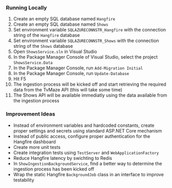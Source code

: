 ### Running Locally
1. Create an empty SQL database named `Hangfire`
2. Create an empty SQL database named `Shows`
3. Set environment variable `SQLAZURECONNSTR_Hangfire` with the connection string of the `Hangfire` database 
4. Set environment variable `SQLAZURECONNSTR_Shows` with the connection string of the `Shows` database 
5. Open `ShowsService.sln` in Visual Studio
6. In the Package Manager Console of Visual Studio, select the project `ShowsService.Data`
7. In the Package Manager Console, run `Add-Migration Initial`
8. In the Package Manager Console, run `Update-Database`
9. Hit F5
10. The ingestion process will be kicked off and start retrieving the required data from the TvMaze API (this will take some time)
11. The Shows API will be available immediatly using the data available from the ingestion process

### Improvement Ideas
* Instead of environment variables and hardcoded constants, create proper settings and secrets using standard ASP.NET Core mechanism  
* Instead of public access, configure proper authentication for the Hangfire dashboard  
* Create more unit tests  
* Create integration tests using `TestServer` and `WebApplicationFactory`  
* Reduce Hangfire latency by swichting to Redis  
* In `ShowIngestionBackgroundService`, find a better way to determine the ingestion process has been kicked off  
* Wrap the static Hangfire `BackgroundJob` class in an interface to improve testability 